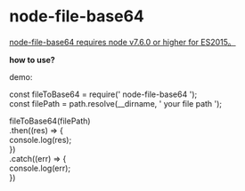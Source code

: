 # node-file-base64

<u>node-file-base64 requires node v7.6.0 or higher for ES2015。</u>



**how to use?**

demo:

const fileToBase64 = require(' node-file-base64 ');  
const filePath = path.resolve(__dirname, ' your file path ');  

fileToBase64(filePath)  
  .then((res) => {  
    console.log(res);  
 })  
  .catch((err) => {  
    console.log(err);  
 })
